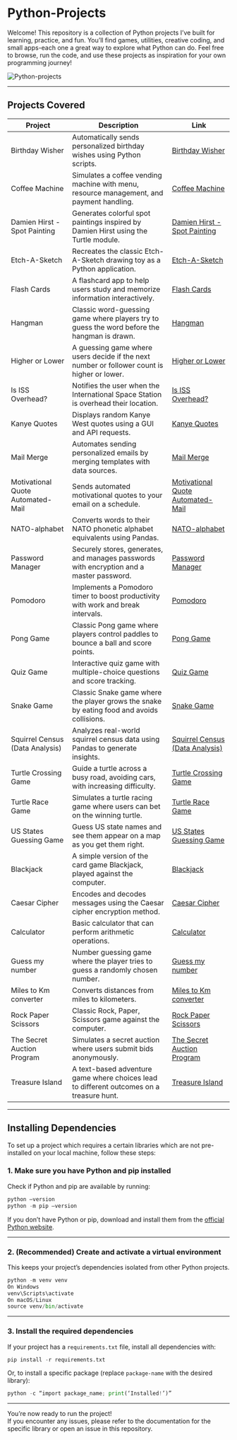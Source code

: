 # Python-Projects
Welcome! This repository is a collection of Python projects I’ve built for learning, practice, and fun.
You’ll find games, utilities, creative coding, and small apps-each one a great way to explore what Python can do.
Feel free to browse, run the code, and use these projects as inspiration for your own programming journey!

![Python-projects](https://github.com/user-attachments/assets/2d577658-6535-4f0b-97b2-4c60278ccee1)

---

## Projects Covered

| Project | Description | Link |
|---------|-------------|------|
| Birthday Wisher | Automatically sends personalized birthday wishes using Python scripts. | [Birthday Wisher](./Birthday%20Wisher) |
| Coffee Machine | Simulates a coffee vending machine with menu, resource management, and payment handling. | [Coffee Machine](./Coffee%20Machine) |
| Damien Hirst - Spot Painting | Generates colorful spot paintings inspired by Damien Hirst using the Turtle module. | [Damien Hirst - Spot Painting](./Damien%20Hirst%20-%20Spot%20Painting) |
| Etch-A-Sketch | Recreates the classic Etch-A-Sketch drawing toy as a Python application. | [Etch-A-Sketch](./Etch-A-Sketch) |
| Flash Cards | A flashcard app to help users study and memorize information interactively. | [Flash Cards](./Flash%20Cards) |
| Hangman | Classic word-guessing game where players try to guess the word before the hangman is drawn. | [Hangman](./Hangman) |
| Higher or Lower | A guessing game where users decide if the next number or follower count is higher or lower. | [Higher or Lower](./Higher%20or%20Lower) |
| Is ISS Overhead? | Notifies the user when the International Space Station is overhead their location. | [Is ISS Overhead? ](./Is%20ISS%20Overhead?%20) |
| Kanye Quotes | Displays random Kanye West quotes using a GUI and API requests. | [Kanye Quotes](./Kanye%20Quotes) |
| Mail Merge | Automates sending personalized emails by merging templates with data sources. | [Mail Merge](./Mail%20Merge) |
| Motivational Quote Automated-Mail | Sends automated motivational quotes to your email on a schedule. | [Motivational Quote Automated-Mail](./Motivational%20Quote%20Automated-Mail) |
| NATO-alphabet | Converts words to their NATO phonetic alphabet equivalents using Pandas. | [NATO-alphabet](./NATO-alphabet) |
| Password Manager | Securely stores, generates, and manages passwords with encryption and a master password. | [Password Manager](./Password%20Manager) |
| Pomodoro | Implements a Pomodoro timer to boost productivity with work and break intervals. | [Pomodoro](./Pomodoro) |
| Pong Game | Classic Pong game where players control paddles to bounce a ball and score points. | [Pong Game](./Pong%20Game) |
| Quiz Game | Interactive quiz game with multiple-choice questions and score tracking. | [Quiz Game](./Quiz%20Game) |
| Snake Game | Classic Snake game where the player grows the snake by eating food and avoids collisions. | [Snake Game](./Snake%20Game) |
| Squirrel Census (Data Analysis) | Analyzes real-world squirrel census data using Pandas to generate insights. | [Squirrel Census (Data Analysis)](./Squirrel%20Census%20(Data%20Analysis)) |
| Turtle Crossing Game | Guide a turtle across a busy road, avoiding cars, with increasing difficulty. | [Turtle Crossing Game](./Turtle%20Crossing%20Game) |
| Turtle Race Game | Simulates a turtle racing game where users can bet on the winning turtle. | [Turtle Race Game](./Turtle%20Race%20Game) |
| US States Guessing Game | Guess US state names and see them appear on a map as you get them right. | [US States Guessing Game](./US%20States%20Guessing%20Game) |
| Blackjack | A simple version of the card game Blackjack, played against the computer. | [Blackjack](./Blackjack) |
| Caesar Cipher | Encodes and decodes messages using the Caesar cipher encryption method. | [Caesar Cipher](./Caesar%20Cipher) |
| Calculator | Basic calculator that can perform arithmetic operations. | [Calculator](./Calculator) |
| Guess my number | Number guessing game where the player tries to guess a randomly chosen number. | [Guess my number](./Guess%20my%20number) |
| Miles to Km converter | Converts distances from miles to kilometers. | [Miles to Km converter](./Miles%20to%20Km%20converter) |
| Rock Paper Scissors | Classic Rock, Paper, Scissors game against the computer. | [Rock Paper Scissors](./Rock%20Paper%20Scissors) |
| The Secret Auction Program | Simulates a secret auction where users submit bids anonymously. | [The Secret Auction Program](./The%20Secret%20Auction%20Program) |
| Treasure Island | A text-based adventure game where choices lead to different outcomes on a treasure hunt. | [Treasure Island](./Treasure%20Island) |

---
## Installing Dependencies

To set up a project which requires a certain libraries which are not pre-installed on your local machine, follow these steps:

### 1. Make sure you have Python and pip installed

Check if Python and pip are available by running:
```python
python –version 
python -m pip –version
```

If you don’t have Python or pip, download and install them from the [official Python website](https://www.python.org/downloads/).

---

### 2. (Recommended) Create and activate a virtual environment

This keeps your project’s dependencies isolated from other Python projects.

```python
python -m venv venv
On Windows
venv\Scripts\activate
On macOS/Linux
source venv/bin/activate
```

---

### 3. Install the required dependencies

If your project has a `requirements.txt` file, install all dependencies with:
```python
pip install -r requirements.txt
```

Or, to install a specific package (replace `package-name` with the desired library):
```python
python -c “import package_name; print(‘Installed!’)”
```

---

You’re now ready to run the project!  
If you encounter any issues, please refer to the documentation for the specific library or open an issue in this repository.


